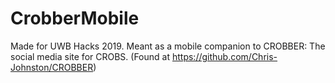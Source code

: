 # CrobberMobile
Made for UWB Hacks 2019. Meant as a mobile companion to CROBBER: The social media site for CROBS. (Found at https://github.com/Chris-Johnston/CROBBER)
